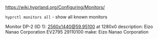 https://wiki.hyprland.org/Configuring/Monitors/

`hyprctl monitors all` - show all known monitors

Monitor DP-2 (ID 1):
	2560x1440@59.95100 at 1280x0
	description: Eizo Nanao Corporation EV2795 29110100
	make: Eizo Nanao Corporation